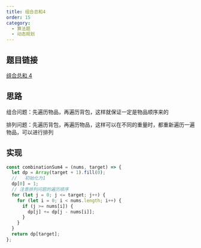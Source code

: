 ```yaml
---
title: 组合总和4
order: 15
category:
  - 算法题
  - 动态规划
---
```


## 题目链接

[组合总和 4](https://leetcode.cn/problems/combination-sum-iv/description/)

## 思路

组合问题：先遍历物品，再遍历背包，这样就保证一定是物品顺序来的

排列问题：先遍历背包，再遍历物品，这样可以在不同的重量时，都重新遍历一遍物品，可以进行排列

## 实现

```js
const combinationSum4 = (nums, target) => {
  let dp = Array(target + 1).fill(0);
  //   初始化为1
  dp[0] = 1;
  // 注意排列问题的遍历顺序
  for (let j = 0; j <= target; j++) {
    for (let i = 0; i < nums.length; i++) {
      if (j >= nums[i]) {
        dp[j] += dp[j - nums[i]];
      }
    }
  }
  return dp[target];
};
```
